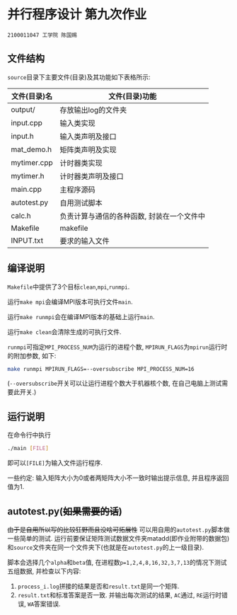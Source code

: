 # 并行程序设计 第九次作业

` 2100011047 工学院 陈国赐 `

## 文件结构

`source`目录下主要文件(目录)及其功能如下表格所示:

| 文件(目录)名 | 文件(目录)功能                 |
| ------------ | ------------------------------ |
| output/      | 存放输出log的文件夹               |
| input.cpp    | 输入类实现                     |
| input.h      | 输入类声明及接口               |
| mat_demo.h   | 矩阵类声明及实现               |
| mytimer.cpp  | 计时器类实现                   |
| mytimer.h    | 计时器类声明及接口             |
| main.cpp     | 主程序源码                     |
| autotest.py  | 自用测试脚本                  |
| calc.h       | 负责计算与通信的各种函数, 封装在一个文件中 |
| Makefile     | makefile                       |
| INPUT.txt    | 要求的输入文件                       |

## 编译说明

`Makefile`中提供了3个目标`clean`,`mpi`,`runmpi`.

运行`make mpi`会编译MPI版本可执行文件`main`.

运行`make runmpi`会在编译MPI版本的基础上运行`main`.

运行`make clean`会清除生成的可执行文件.

`runmpi`可指定`MPI_PROCESS_NUM`为运行的进程个数,
`MPIRUN_FLAGS`为`mpirun`运行时的附加参数, 如下:

```bash
make runmpi MPIRUN_FLAGS=--oversubscribe MPI_PROCESS_NUM=16
```

(`--oversubscribe`开关可以让运行进程个数大于机器核个数, 在自己电脑上测试需要此开关.)

## 运行说明

在命令行中执行
```bash
./main [FILE]
```
即可以`[FILE]`为输入文件运行程序.

一些约定:
输入矩阵大小为0或者两矩阵大小不一致时输出提示信息, 并且程序返回值为1.

## autotest.py(~~如果需要的话~~)

~~由于是自用所以写的比较狂野而且没啥可拓展性~~
可以用自用的`autotest.py`脚本做一些简单的测试. 运行前要保证矩阵测试数据文件夹matadd(即作业附带的数据包)和`source`文件夹在同一个文件夹下(也就是在`autotest.py`的上一级目录).

脚本会选择几个`alpha`和`beta`值, 在进程数`p=1,2,4,8,16,32,3,7,13`的情况下测试五组数据,
并检查以下内容:
1. `process_i.log`拼接的结果是否和`result.txt`是同一个矩阵.
2. `result.txt`和标准答案是否一致.
并输出每次测试的结果, `AC`通过, `RE`运行时错误, `WA`答案错误.